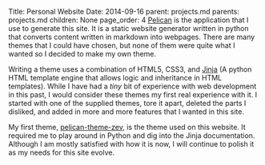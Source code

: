 Title:		Personal Website
Date:		2014-09-16
parent:		projects.md
parents:	projects.md
children:	None
page_order:	4
[Pelican](http://getpelican.com) is the application that I use to generate this site. It is a static website generator written in python that converts content written in markdown into webpages. There are many themes that I could have chosen, but none of them were quite what I wanted so I decided to make my own theme.

Writing a theme uses a combination of HTML5, CSS3, and [Jinja](http://jinja.pocoo.org/) (A python HTML template engine that allows logic and inheritance in HTML templates). While I have had a *tiny* bit of experience with web development in this past, I would consider these themes my first real experience with it. I started with one of the supplied themes, tore it apart, deleted the parts I disliked, and added in more and more features that I wanted in this site.

My first theme, [pelican-theme-zev](https://github.com/kd8zev/pelican-theme-zev), is the theme used on this website. It required me to play around in Python and dig into the Jinja documentation. Although I am mostly satisfied with how it is now, I will continue to polish it as my needs for this site evolve.
